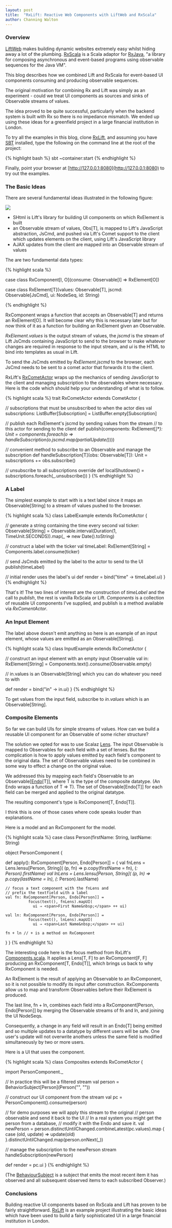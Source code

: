 ```yaml
---
layout: post
title:  "RxLift: Reactive Web Components with LiftWeb and RxScala"
author: Channing Walton
---
```


### Overview

[LiftWeb](http://liftweb.net) makes building dynamic websites extremely easy whilst hiding away a lot of the plumbing. [RxScala](http://reactivex.io/rxscala/) is a Scala adaptor for [RxJava](https://github.com/ReactiveX/RxJava), "a library for composing asynchronous and event-based programs using observable sequences for the Java VM".

This blog describes how we combined Lift and RxScala for event-based UI components consuming and producing observable sequences.

 <!-- break -->

The original motivation for combining Rx and Lift was simply as an experiment - could we treat UI components as sources and sinks of Observable streams of values.

The idea proved to be quite successful, particularly when the backend system is built with Rx so there is no impedance mismatch. We ended up using these ideas for a greenfield project in a large financial institution in London.

To try all the examples in this blog, clone [RxLift](https://github.com/channingwalton/rxlift), and assuming you have [SBT](http://www.scala-sbt.org) installed, type the following on the command line at the root of the project:

{% highlight bash %}
  sbt ~container:start
{% endhighlight %}
  
Finally, point your browser at [http://127.0.0.1:8080](http://127.0.0.1:8080) to try out the examples.

### The Basic Ideas

There are several fundamental ideas illustrated in the following figure:

<img src="/images/blog/rxlift.jpg">

* SHtml is Lift's library for building UI components on which RxElement is built
* an Observable stream of values, Obs[T], is mapped to Lift's JavaScript abstraction, JsCmd, and pushed via Lift's Comet support to the client which updates elements on the client, using Lift's JavaScript library
* AJAX updates from the client are mapped into an Observable stream of values

The are two fundamental data types:

{% highlight scala %}

case class RxComponent[I, O](consume: Observable[I] ⇒ RxElement[O])

case class RxElement[T](values: Observable[T], jscmd: Observable[JsCmd], ui: NodeSeq, id: String)

{% endhighlight %}

RxComponent wraps a function that accepts an Observable[T] and returns an RxElement[O]. It will become clear why this is necessary later but for now think of it as a function for building an RxElement given an Observable.

_RxElement.values_ is the output stream of values, the _jscmd_ is the stream of Lift JsCmds containing JavaScript to send to the browser to make whatever changes are required in response to the input stream, and _ui_ is the HTML to bind into templates as usual in Lift.

To send the JsCmds emitted by _RxElement.jscmd_ to the browser, each JsCmd needs to be sent to a comet actor that forwards it to the client.

RxLift's [RxCometActor](https://github.com/channingwalton/rxlift/blob/master/core/src/main/scala/com/casualmiracles/rxlift/RxCometActor.scala) wraps up the mechanics of sending JavaScript to the client and managing subscription to the observables where necessary. Here is the code which should help your understanding of what is to follow.

{% highlight scala %}
trait RxCometActor extends CometActor {

  // subscriptions that must be unsubscribed to when the actor dies
  val subscriptions: ListBuffer[Subscription] =
    ListBuffer.empty[Subscription]

  // publish each RxElement's jscmd by sending values from the stream
  // to this actor for sending to the client
  def publish(components: RxElement[_]*): Unit =
  components.foreach(o ⇒
    handleSubscription(o.jscmd.map(partialUpdate(_))))

  // convenient method to subscribe to an Observable and manage the subscription 
  def handleSubscription[T](obs: Observable[T]): Unit =
    subscriptions += obs.subscribe()

  // unsubscribe to all subscriptions
  override def localShutdown() =
    subscriptions.foreach(_.unsubscribe())
}
{% endhighlight %}

### A Label

The simplest example to start with is a text label since it maps an Observable[String] to a stream of values pushed to the browser.

{% highlight scala %}
class LabelExample extends RxCometActor {

  // generate a string containing the time every second
  val ticker: Observable[String] = 
    Observable.interval(Duration(1, TimeUnit.SECONDS)).map(_ ⇒ new Date().toString)

  // construct a label with the ticker
  val timeLabel: RxElement[String] = Components.label.consume(ticker)

  // send JsCmds emitted by the label to the actor to send to the UI
  publish(timeLabel)

  // initial render uses the label's ui
  def render = bind("time" -> timeLabel.ui)
}
{% endhighlight %}

That's it! The two lines of interest are the construction of _timeLabel_ and the call to _publish_, the rest is vanilla RxScala or Lift. _Components_ is a collection of reusable UI components I've supplied, and publish is a method available via _RxComentActor_.

### An Input Element

The label above doesn't emit anything so here is an example of an input element, whose values are emitted as an Observable[String].

{% highlight scala %}
class InputExample extends RxCometActor {

  // construct an input element with an empty input Observable
  val in: RxElement[String] = Components.text().consume(Observable.empty)

  // in.values is an Observable[String] which you can do whatever you need to with

  def render = bind("in" -> in.ui)
}
{% endhighlight %}

To get values from the input field, subscribe to _in.values_ which is an Observable[String].

### Composite Elements

So far we can build UIs for simple streams of values. How can we build a reusable UI component for an Observable of some richer structure?

The solution we opted for was to use Scalaz [Lens](http://eed3si9n.com/learning-scalaz/Lens.html). The input Observable is mapped to Observables for each field with a set of lenses. But the complication is how to apply values emitted by each field's component to the original data. The set of Observable values need to be combined in some way to effect a change on the original value.

We addressed this by mapping each field's Observable to an Observable[[Endo](https://oss.sonatype.org/service/local/repositories/releases/archive/org/scalaz/scalaz_2.11/7.1.1/scalaz_2.11-7.1.1-javadoc.jar/!/index.html#scalaz.Endo)[T]], where T is the type of the composite datatype. (An Endo wraps a function of T ⇒ T). The set of Observable[Endo[T]] for each field can be merged and applied to the original datatype.

The resulting component's type is RxComponent[T, Endo[T]].

I think this is one of those cases where code speaks louder than explanations.

Here is a model and an RxComponent for the model.

{% highlight scala %}
case class Person(firstName: String, lastName: String)

object PersonComponent {

  def apply(): RxComponent[Person, Endo[Person]] = {
    val fnLens = Lens.lensu[Person, String](
                   (p, fn) ⇒ p.copy(firstName = fn),
                   (_: Person).firstName)
    val lnLens = Lens.lensu[Person, String](
                   (p, ln) ⇒ p.copy(lastName = ln),
                   (_: Person).lastName)

    // focus a text component with the fnLens and
    // prefix the textfield with a label
    val fn: RxComponent[Person, Endo[Person]] =
              focus(text(), fnLens).mapUI(
	            ui ⇒ <span>First Name&nbsp;</span> ++ ui)

    val ln: RxComponent[Person, Endo[Person]] =
              focus(text(), lnLens).mapUI(
	            ui ⇒ <span>Last Name&nbsp;</span> ++ ui)

    fn + ln // + is a method on RxComponent
  }
}
{% endhighlight %}

The interesting code here is the focus method from RxLift's [Components.scala](https://github.com/channingwalton/rxlift/blob/master/core/src/main/scala/com/casualmiracles/rxlift/Components.scala). It applies a Lens[T, F] to an RxComponent[F, F] producing an RxComponent[T, Endo[T]], which brings us back to why RxComponent is needed.

An RxElement is the result of applying an Observable to an RxComponent, so it is not possible to modify its input after construction. RxComponents allow us to map and transform Observables before their RxElement is produced.

The last line, fn + ln, combines each field into a RxComponent[Person, Endo[Person]] by merging the Observable streams of fn and ln, and joining the UI NodeSeqs.

Consequently, a change in any field will result in an Endo[T] being emitted and so multiple updates to a datatype by different users will be safe. One user's update will not overwrite anothers unless the same field is modified simultaneously by two or more users.

Here is a UI that uses the component.

{% highlight scala %}
class Composites extends RxCometActor {

  import PersonComponent._

  // In practice this will be a filtered stream
  val person = BehaviorSubject[Person](Person("", ""))

  // construct our UI component from the stream
  val pc = PersonComponent().consume(person)

  // for demo purposes we will apply this stream to the original
  // person observable and send it back to the UI
  // In a real system you might get the person from a database,
  // modify it with the Endo and save it.
  val newPerson = person.distinctUntilChanged.combineLatest(pc.values).map {
    case (old, update) ⇒ update(old)
  }.distinctUntilChanged.map(person.onNext(_))

  // manage the subscription to the newPerson stream
  handleSubscription(newPerson)

  def render = pc.ui
}
{% endhighlight %}

(The [BehaviourSubject](http://reactivex.io/RxJava/javadoc/rx/subjects/BehaviorSubject.html) is a subject that emits the most recent item it has observed and all subsequent observed items to each subscribed Observer.)

### Conclusions

Building reactive UI components based on RxScala and Lift has proven to be fairly straightforward. [RxLift](https://github.com/channingwalton/rxlift) is an example
project illustrating the basic ideas which have been used to build a fairly sophisticated UI in a large financial institution in London.
